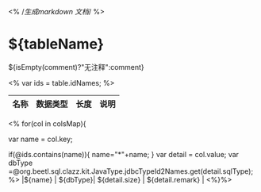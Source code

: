 <%
/*生成markdown 文档*/
%>
# ${tableName}


${isEmpty(comment)?"无注释":comment}

<%
var ids = table.idNames;
%>

| 名称 | 数据类型 | 长度  |  说明 |
| :--: | :--- | :------: |  :----: |
<% for(col in colsMap){

var name = col.key;

if(@ids.contains(name)){
    name="*"+name;
}
var detail = col.value;
var dbType =@org.beetl.sql.clazz.kit.JavaType.jdbcTypeId2Names.get(detail.sqlType);
%>
|${name} | ${dbType}| ${detail.size} |    ${detail.remark} |
<%}%>
